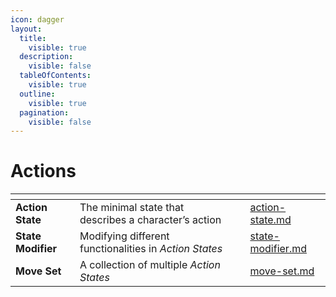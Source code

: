 ```yaml
---
icon: dagger
layout:
  title:
    visible: true
  description:
    visible: false
  tableOfContents:
    visible: true
  outline:
    visible: true
  pagination:
    visible: false
---
```


# Actions

<table data-view="cards"><thead><tr><th></th><th></th><th></th><th data-hidden data-card-target data-type="content-ref"></th></tr></thead><tbody><tr><td><strong>Action State</strong></td><td>The minimal state that describes a character’s action</td><td></td><td><a href="action-state.md">action-state.md</a></td></tr><tr><td><strong>State Modifier</strong></td><td>Modifying different functionalities in <em>Action States</em></td><td></td><td><a href="state-modifier.md">state-modifier.md</a></td></tr><tr><td><strong>Move Set</strong></td><td>A collection of multiple <em>Action States</em></td><td></td><td><a href="move-set.md">move-set.md</a></td></tr></tbody></table>

